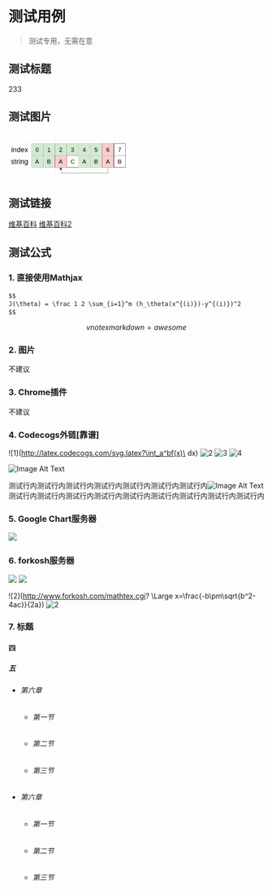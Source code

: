 # 测试用例
<!-- more -->

> 测试专用，无需在意

## 测试标题

233

## 测试图片

<img src="/images/algorithm/kmp/next3.png" title="next3" alt="next3" style="max-width:50%;margin:auto;" />

## 测试链接

[维基百科](https://zh.wikipedia.org/)
[维基百科2](https://zh.wikipedia.org/)

## 测试公式

### 1. 直接使用Mathjax

```mathjax
$$
J(\theta) = \frac 1 2 \sum_{i=1}^m (h_\theta(x^{(i)})-y^{(i)})^2
$$
```

$$vnote x markdown = awesome$$

### 2. 图片

不建议

### 3. Chrome插件

不建议

### 4. Codecogs外链[靠谱]

![1](http://latex.codecogs.com/svg.latex?\int_a^bf(x)\ dx)
![2](http://latex.codecogs.com/svg.latex?\begin{cases}a_1=a_{2}\\\\b_{1}=b_{2}\\\\\end{cases})
![3](http://latex.codecogs.com/svg.latex?\begin{bmatrix}{a_{1}}&{a_{2}}&{a_{3}}\\\\{b_{1}}&{b_{2}}&{b_{3}}\\\\{c_{1}}&{c_{2}}&{c_{3}}\\\\\end{bmatrix})
![4](http://latex.codecogs.com/svg.latex?\sum_{n=1}^\infty\frac{1}{n^2}=\frac{\pi^2}{6})

![Image Alt Text](https://latex.codecogs.com/svg.latex?{\int&space;x^{2}}={\frac{1}{3}x^{3}&plus;C} "Optional Text")

测试行内测试行内测试行内测试行内测试行内测试行内测试行内![Image Alt Text](https://latex.codecogs.com/svg.latex?{\int&space;x^{2}}={\frac{1}{3}x^{3}&plus;C} "Optional Text")测试行内测试行内测试行内测试行内测试行内测试行内测试行内测试行内测试行内

### 5. Google Chart服务器

<img src="http://chart.googleapis.com/chart?cht=tx&chl=\Large x=\frac{-b\pm\sqrt{b^2-4ac}}{2a}" style="border:none;">

### 6. forkosh服务器

<img src="https://latex.codecogs.com/png.latex? \Large x=\frac{-b\pm\sqrt{b^2-4ac}}{2a}">
<img src="http://www.forkosh.com/mathtex.cgi? \Large x=\frac{-b\pm\sqrt{b^2-4ac}}{2a}"> 

![2](http://www.forkosh.com/mathtex.cgi? \Large x=\frac{-b\pm\sqrt{b^2-4ac}}{2a})
![2](http://www.forkosh.com/mathtex.cgi?\\Largex=\frac{-b\pm\sqrt{b^2-4ac}}{2a})

### 7. 标题

#### 四

##### 五

- ###### 第六章
    - ###### 第一节
    - ###### 第二节
    - ###### 第三节

- ###### 第六章
    - ###### 第一节
    - ###### 第二节
    - ###### 第三节

